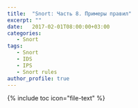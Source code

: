 ```yaml
---
title:  "Snort: Часть 8. Примеры правил"
excerpt: ""
date:   2017-02-01T08:00:00+03:00
categories:
   - Snort
tags:
   - Snort
   - IDS
   - IPS
   - Snort rules
author_profile: true
---
```


{% include toc icon="file-text" %}
